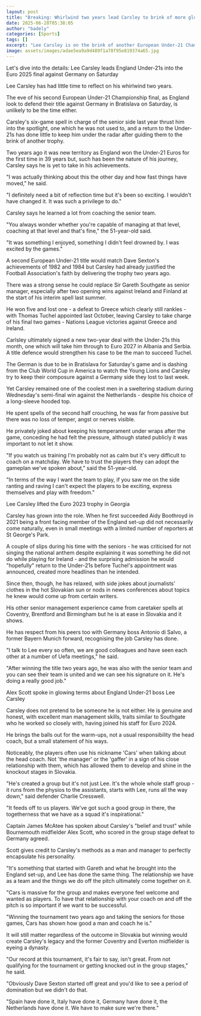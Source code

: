 ```yaml
---
layout: post
title: "Breaking: Whirlwind two years lead Carsley to brink of more glory"
date: 2025-06-28T05:38:05
author: "badely"
categories: [Sports]
tags: []
excerpt: "Lee Carsley is on the brink of another European Under-21 Championship title after a whirlwind two years including six games in charge of the senior te"
image: assets/images/adae5ea9a9d489f1a78f95e819374a65.jpg
---
```


Let's dive into the details: Lee Carsley leads England Under-21s into the Euro 2025 final against Germany on Saturday

Lee Carsley has had little time to reflect on his whirlwind two years.

The eve of his second European Under-21 Championship final, as England look to defend their title against Germany in Bratislava on Saturday, is unlikely to be the time either. 

Carsley's six-game spell in charge of the senior side last year thrust him into the spotlight, one which he was not used to, and a return to the Under-21s has done little to keep him under the radar after guiding them to the brink of another trophy. 

Two years ago it was new territory as England won the Under-21 Euros for the first time in 39 years but, such has been the nature of his journey, Carsley says he is yet to take in his achievements. 

"I was actually thinking about this the other day and how fast things have moved," he said. 

"I definitely need a bit of reflection time but it's been so exciting. I wouldn't have changed it. It was such a privilege to do." 

Carsley says he learned a lot from coaching the senior team.

"You always wonder whether you're capable of managing at that level, coaching at that level and that's fine," the 51-year-old said.

"It was something I enjoyed, something I didn't feel drowned by. I was excited by the games."

A second European Under-21 title would match Dave Sexton's achievements of 1982 and 1984 but Carsley had already justified the Football Association's faith by delivering the trophy two years ago. 

There was a strong sense he could replace Sir Gareth Southgate as senior manager, especially after two opening wins against Ireland and Finland at the start of his interim spell last summer. 

He won five and lost one - a defeat to Greece which clearly still rankles - with Thomas Tuchel appointed last October, leaving Carsley to take charge of his final two games - Nations League victories against Greece and Ireland. 

Carlsley ultimately signed a new two-year deal with the Under-21s this month, one which will take him through to Euro 2027 in Albania and Serbia. A title defence would strengthen his case to be the man to succeed Tuchel. 

The German is due to be in Bratislava for Saturday's game and is dashing from the Club World Cup in America to watch the Young Lions and Carsley try to keep their composure against a Germany side they lost to last week. 

Yet Carsley remained one of the coolest men in a sweltering stadium during Wednesday's semi-final win against the Netherlands - despite his choice of a long-sleeve hooded top. 

He spent spells of the second half crouching, he was far from passive but there was no loss of temper, angst or nerves visible.

He privately joked about keeping his temperament under wraps after the game, conceding he had felt the pressure, although stated publicly it was important to not let it show. 

"If you watch us training I'm probably not as calm but it's very difficult to coach on a matchday. We have to trust the players they can adopt the gameplan we've spoken about," said the 51-year-old.

"In terms of the way I want the team to play, if you saw me on the side ranting and raving I can't expect the players to be exciting, express themselves and play with freedom."

Lee Carsley lifted the Euro 2023 trophy in Georgia 

Carsley has grown into the role. When he first succeeded Aidy Boothroyd in 2021 being a front facing member of the England set-up did not necessarily come naturally, even in small meetings with a limited number of reporters at St George's Park. 

A couple of slips during his time with the seniors - he was criticised for not singing the national anthem despite explaining it was something he did not do while playing for Ireland - and the surprising admission he would "hopefully" return to the Under-21s before Tuchel's appointment was announced, created more headlines than he intended.

Since then, though, he has relaxed, with side jokes about journalists' clothes in the hot Slovakian sun or nods in news conferences about topics he knew would come up from certain writers. 

His other senior management experience came from caretaker spells at Coventry, Brentford and Birmingham but he is at ease in Slovakia and it shows. 

He has respect from his peers too with Germany boss Antonio di Salvo, a former Bayern Munich forward, recognising the job Carsley has done. 

"I talk to Lee every so often, we are good colleagues and have seen each other at a number of Uefa meetings," he said. 

"After winning the title two years ago, he was also with the senior team and you can see their team is united and we can see his signature on it. He's doing a really good job."

Alex Scott spoke in glowing terms about England Under-21 boss Lee Carsley 

Carsley does not pretend to be someone he is not either. He is genuine and honest, with excellent man management skills, traits similar to Southgate who he worked so closely with, having joined his staff for Euro 2024. 

He brings the balls out for the warm-ups, not a usual responsibility the head coach, but a small statement of his ways. 

Noticeably, the players often use his nickname 'Cars' when talking about the head coach. Not 'the manager' or the 'gaffer' in a sign of his close relationship with them, which has allowed them to develop and shine in the knockout stages in Slovakia. 

"He's created a group but it's not just Lee. It's the whole whole staff group - it runs from the physios to the assistants, starts with Lee, runs all the way down," said defender Charlie Cresswell. 

"It feeds off to us players. We've got such a good group in there, the togetherness that we have as a squad it's inspirational."

Captain James McAtee has spoken about Carsley's "belief and trust" while Bournemouth midfielder Alex Scott, who scored in the group stage defeat to Germany agreed. 

Scott gives credit to Carsley's methods as a man and manager to perfectly encapsulate his personality. 

"It's something that started with Gareth and what he brought into the England set-up, and Lee has done the same thing. The relationship we have as a team and the things we do off the pitch ultimately come together on it.

"Cars is massive for the group and makes everyone feel welcome and wanted as players. To have that relationship with your coach on and off the pitch is so important if we want to be successful.

"Winning the tournament two years ago and taking the seniors for those games, Cars has shown how good a man and coach he is."

It will still matter regardless of the outcome in Slovakia but winning would create Carsley's legacy and the former Coventry and Everton midfielder is eyeing a dynasty. 

"Our record at this tournament, it's fair to say, isn't great. From not qualifying for the tournament or getting knocked out in the group stages," he said.

"Obviously Dave Sexton started off great and you'd like to see a period of domination but we didn't do that. 

"Spain have done it, Italy have done it, Germany have done it, the Netherlands have done it. We have to make sure we're there."


